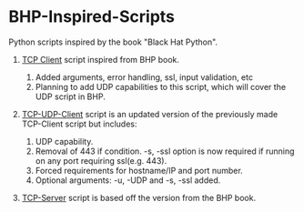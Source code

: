 # BHP-Inspired-Scripts
Python scripts inspired by the book "Black Hat Python".

1. [TCP Client](https://github.com/PivotTheNet/BHP-Inspired-Scripts/blob/main/tcp-client.py) script inspired from BHP book.
    1. Added arguments, error handling, ssl, input validation, etc
    2. Planning to add UDP capabilities to this script, which will cover the UDP script in BHP.

2. [TCP-UDP-Client](https://github.com/PivotTheNet/BHP-Inspired-Scripts/blob/main/TCP-UDP-client.py) script is an updated version of the previously made TCP-Client script but includes:
    1. UDP capability.
    2. Removal of 443 if condition. -s, -ssl option is now required if running on any port requiring ssl(e.g. 443).
    3. Forced requirements for hostname/IP and port number.
    4. Optional arguments: -u, -UDP and -s, -ssl added.

3. [TCP-Server](https://github.com/PivotTheNet/BHP-Inspired-Scripts/blob/main/tcp-server.py) script is based off the version from the BHP book.

